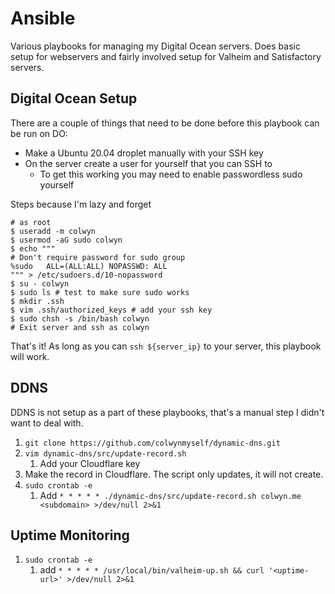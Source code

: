 # Ansible

Various playbooks for managing my Digital Ocean servers. Does basic setup for webservers and fairly involved setup for
Valheim and Satisfactory servers.

## Digital Ocean Setup

There are a couple of things that need to be done before this playbook can be run on DO:

* Make a Ubuntu 20.04 droplet manually with your SSH key
* On the server create a user for yourself that you can SSH to
  * To get this working you may need to enable passwordless sudo yourself

Steps because I'm lazy and forget

```shell
# as root
$ useradd -m colwyn
$ usermod -aG sudo colwyn
$ echo """
# Don't require password for sudo group
%sudo   ALL=(ALL:ALL) NOPASSWD: ALL
""" > /etc/sudoers.d/10-nopassword
$ su - colwyn
$ sudo ls # test to make sure sudo works
$ mkdir .ssh
$ vim .ssh/authorized_keys # add your ssh key
$ sudo chsh -s /bin/bash colwyn
# Exit server and ssh as colwyn
```

That's it! As long as you can `ssh ${server_ip}` to your server, this playbook will work.

## DDNS

DDNS is not setup as a part of these playbooks, that's a manual step I didn't want to deal with.

1. `git clone https://github.com/colwynmyself/dynamic-dns.git`
2. `vim dynamic-dns/src/update-record.sh`
   1. Add your Cloudflare key
3. Make the record in Cloudflare. The script only updates, it will not create.
4. `sudo crontab -e`
   1. Add `* * * * * ./dynamic-dns/src/update-record.sh colwyn.me <subdomain> >/dev/null 2>&1`

## Uptime Monitoring

1. `sudo crontab -e`
   1. add `* * * * * /usr/local/bin/valheim-up.sh && curl '<uptime-url>' >/dev/null 2>&1`
